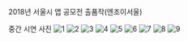 2018년 서울시 앱 공모전 출품작(엔조이서울)

중간 시연 사진
![1](https://user-images.githubusercontent.com/35277854/43914052-ba5d221c-9c41-11e8-81f0-1d1ff262f136.png)
![2](https://user-images.githubusercontent.com/35277854/43914054-ba8f313a-9c41-11e8-88ae-f8d42ca44f6b.png)
![3](https://user-images.githubusercontent.com/35277854/43914055-baba3a92-9c41-11e8-8683-4eaf7467fb90.png)
![4](https://user-images.githubusercontent.com/35277854/43914057-bae3b408-9c41-11e8-925d-d0c1a82e55d3.png)
![5](https://user-images.githubusercontent.com/35277854/43914058-bb0b0d14-9c41-11e8-89c4-9108e3f09329.png)
![6](https://user-images.githubusercontent.com/35277854/43914059-bb33211e-9c41-11e8-9884-486a870f7f92.png)
![7](https://user-images.githubusercontent.com/35277854/43914060-bb5c7db6-9c41-11e8-800a-29ab7a6c5f01.png)
![8](https://user-images.githubusercontent.com/35277854/43914061-bb8543d6-9c41-11e8-8d2e-95badd307f69.png)
![9](https://user-images.githubusercontent.com/35277854/43914062-bbaf2fac-9c41-11e8-98db-8d673507f7bd.png)

